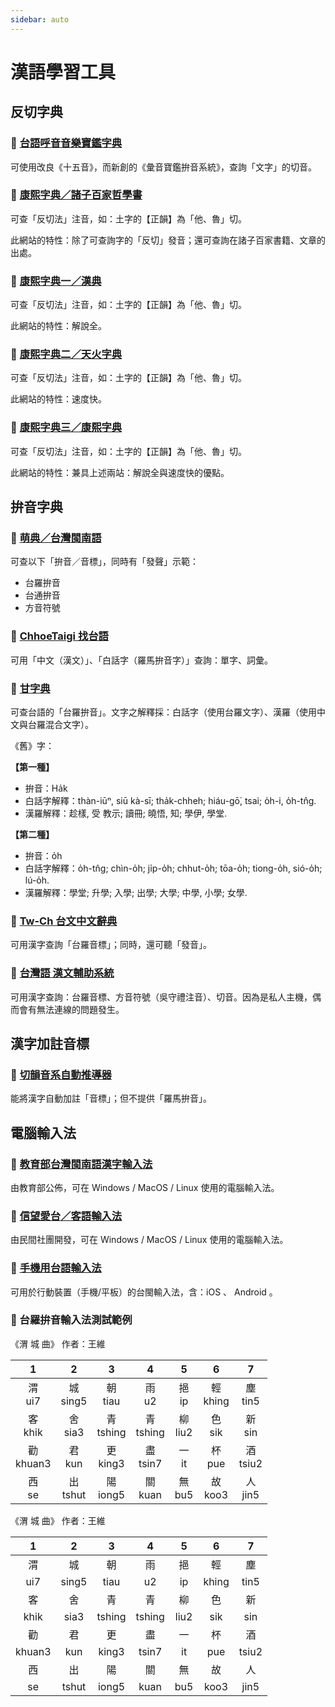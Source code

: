 ```yaml
---
sidebar: auto
---
```


# 漢語學習工具

## 反切字典

### 📖 [台語呼音音樂寶鑑字典](http://daigee.com/Dict.php)

可使用改良《十五音》，而新創的《彙音寶鑑拚音系統》，查詢「文字」的切音。

### 📖 [康熙字典／諸子百家哲學書](https://ctext.org/kangxi-zidian/zh)

可查「反切法」注音，如：土字的【正韻】為「他、魯」切。

此網站的特性：除了可查詢字的「反切」發音；還可查詢在諸子百家書籍、文章的出處。

### 📖 [康熙字典一／漢典](https://www.zdic.net/hans/)

可查「反切法」注音，如：土字的【正韻】為「他、魯」切。

此網站的特性：解說全。

### 📖 [康熙字典二／天火字典](https://kx.cdict.info/)

可查「反切法」注音，如：土字的【正韻】為「他、魯」切。

此網站的特性：速度快。

### 📖 [康熙字典三／康熙字典](https://kangxizidian.com/)

可查「反切法」注音，如：土字的【正韻】為「他、魯」切。

此網站的特性：兼具上述兩站：解說全與速度快的優點。


## 拚音字典

### 📖 [萌典／台灣閩南語](https://www.moedict.tw/'%E5%AD%B8)

可查以下「拚音／音標」，同時有「發聲」示範：
 - 台羅拚音
 - 台通拚音
 - 方音符號

### 📖  [ChhoeTaigi 找台語](https://chhoe.taigi.info/)

可用「中文（漢文）」、「白話字（羅馬拚音字）」查詢：單字、詞彙。

### 📖  [甘字典](https://taigi.fhl.net/dick/)

可查台語的「台羅拚音」。文字之解釋採：白話字（使用台羅文字）、漢羅（使用中文與台羅混合文字）。

《舊》字：

  __【第一種】__

 - 拚音：Ha̍k
 - 白話字解釋：thàn-iūⁿ, siū kà-sī; tha̍k-chheh; hiáu-gō͘, tsai; o̍h-i, o̍h-tn̂g.
 - 漢羅解釋：趁樣, 受 教示; 讀冊; 曉悟, 知; 學伊, 學堂.

  __【第二種】__

 - 拚音：o̍h
 - 白話字解釋：o̍h-tn̂g; chìn-o̍h; ji̍p-o̍h; chhut-o̍h; tōa-o̍h; tiong-o̍h, sió-o̍h; lú-o̍h.
 - 漢羅解釋：學堂; 升學; 入學; 出學; 大學; 中學, 小學; 女學.

### 📖  [Tw-Ch 台文中文辭典](http://ip194097.ntcu.edu.tw/q/THq.asp)

可用漢字查詢「台羅音標」；同時，還可聽「發音」。

### 📖  [台灣語 漢文輔助系統](http://dic.taigubun.org/search.php?fbclid=IwAR3lMkjkhTIZ4iGrKM138ZF3d7YoSuqhCWODgY-PeAFjM5ioi85LUvzP4mo)

可用漢字查詢：台羅音標、方音符號（吳守禮注音）、切音。因為是私人主機，偶而會有無法連線的問題發生。


## 漢字加註音標

### 📖 [切韻音系自動推導器](https://nk2028.shn.hk/qieyun-autoderiver/)

能將漢字自動加註「音標」；但不提供「羅馬拚音」。


## 電腦輸入法


### 📖 [教育部台灣閩南語漢字輸入法](https://language.moe.gov.tw/result.aspx?classify_sn=23&subclassify_sn=442)

由教育部公佈，可在 Windows / MacOS / Linux 使用的電腦輸入法。

### 📖 [信望愛台／客語輸入法](https://taigi.fhl.net/TaigiIME/)

由民間社團開發，可在 Windows / MacOS / Linux 使用的電腦輸入法。

### 📖 [手機用台語輸入法](http://hualien-tsen-337889.middle2.me/iong)

可用於行動裝置（手機/平板）的台閩輸入法，含：iOS 、 Android 。

### 📖 台羅拚音輸入法測試範例

《渭  城  曲》  作者：王維

|   1    |   2    |   3    |   4    |   5    |    6   |    7   |
|:------:|:------:|:------:|:------:|:------:|:------:|:------:|
| 渭<br>ui7 | 城<br>sing5 | 朝<br>tiau | 雨<br>u2 | 挹<br>ip | 輕<br>khing | 塵<br>tin5 |
| 客<br>khik | 舍<br>sia3 | 青<br>tshing | 青<br>tshing | 柳<br>liu2 | 色<br>sik | 新<br>sin |
| 勸<br>khuan3 | 君<br>kun | 更<br>king3 | 盡<br>tsin7 | 一<br>it | 杯<br>pue | 酒<br>tsiu2 |
| 西<br>se | 出<br>tshut | 陽<br>iong5 | 關<br>kuan | 無<br>bu5 | 故<br>koo3 | 人<br>jin5 |




《渭  城  曲》  作者：王維

|   1    |   2    |   3    |   4    |   5    |    6   |    7   |
|:------:|:------:|:------:|:------:|:------:|:------:|:------:|
|   渭   |   城   |   朝   |   雨   |   挹   |   輕   |   塵   |
|   ui7  | sing5  | tiau   |   u2   |   ip   | khing  |  tin5  |
|   客   |   舍   |   青   |   青   |   柳   |   色   |   新   |
|  khik  | sia3   | tshing | tshing |  liu2  |  sik   |  sin   |
|   勸   |   君   |   更   |   盡   |   一   |   杯   |   酒   |
| khuan3 |  kun   | king3  | tsin7  |   it   |  pue   | tsiu2  |
|   西   |   出   |   陽   |   關   |   無   |   故   |   人   |
|   se   |  tshut | iong5  |  kuan  |  bu5   |  koo3  |  jin5  |
